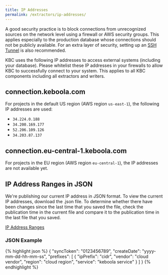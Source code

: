 ```yaml
---
title: IP Addresses
permalink: /extractors/ip-addresses/
---
```


A good security practice is to block connections from unrecognized sources on the network level using a firewall or AWS security groups. 
This applies especially to the production database whose connections should not be publicly available. 
For an extra layer of security, setting up an 
[SSH Tunnel](https://help.keboola.com/extractors/database/#connecting-to-database) is also recommended.

KBC uses the following IP addresses to access external systems (including your database). Please whitelist these IP addresses in your 
firewalls to allow KBC to successfully connect to your system. This applies to all KBC components
including all extractors and writers.

## connection.keboola.com
For projects in the default US region (AWS region `us-east-1`), the following IP addresses are used:

- `34.224.0.188`
- `34.200.169.177`
- `52.206.109.126`
- `34.203.87.137`

## connection.eu-central-1.keboola.com
For projects in the EU region (AWS region `eu-central-1`), the IP addresses are not available yet.

## IP Address Ranges in JSON

We're publishing our current IP address in JSON format. To view the current IP addresses, download the .json file. To determine whether there have been changes since the last time that you saved the file, check the publication time in the current file and compare it to the publication time in the last file that you saved.

[IP Address Ranges](https://help.keboola.com/extractors/ip-addresses/kbc-public-ip.json)

### JSON Example

{% highlight json %}
{
    "syncToken": "0123456789",
    "createDate": "yyyy-mm-dd-hh-mm-ss",
    "prefixes": [
        {
            "ipPrefix": "cidr",
            "vendor": "cloud vendor",
            "region": "cloud region",
            "service": "keboola service"
        }
    ]
}
{% endhighlight %}
